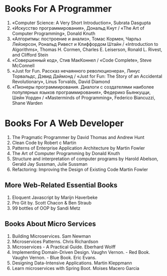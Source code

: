 # Books For A Programmer

1. «Computer Science: A Very Short Introduction», Subrata Dasgupta
2. «Искусство программирования», Дональд Кнут / «The Art of Computer Programming», Donald Knuth
3. «Алгоритмы: построение и анализ», Томас Кормен, Чарльз Лейзерсон, Рональд Ривест и Клиффордом Штайн / 
«Introduction to Algorithms», Thomas H. Cormen, Charles E. Leiserson, Ronald L. Rivest, and Clifford Stein
4. «Совершенный код», Стив МакКоннел / «Code Complete», Steve McConnell
5. «Just for Fun. Рассказ нечаянного революционера», Линус Торвальдс, Дэвид Даймонд / 
«Just for Fun: The Story of an Accidental Revolutionary», Linus Torvalds, David Diamond
6. «Пионеры программирования. Диалоги с создателями наиболее популярных языков программирования», Федерико Бьянкуцци, 
Шейн Уорден / «Masterminds of Programming», Federico Biancuzzi, Shane Warden

# Books For A Web Developer

1. The Pragmatic Programmer by David Thomas and Andrew Hunt
2. Clean Code by Robert c Martin
3. Patterns of Enterprise Application Architecture by Martin Fowler
4. The Art of Computer Programming by Donald Knuth
5. Structure and interpretation of computer programs by Harold Abelson, Gerald Jay Sussman, Julie Sussman
6. Refactoring: Improving the Design of Existing Code Martin Fowler

## More Web-Related Essential Books

1. Eloquent Javascript by Marijn Haverbeke
2. Pro Git by. Scott Chacon & Ben Straub
3. 99 bottles of OOP by Sandi Metz

## Books About Micro Services

1. Building Microservices. Sam Newman
2. Microservices Patterns. Chris Richardson
3. Microservices - A Practical Guide. Eberhard Wolff
4. Implementing Domain-Driven Design. Vaughn Vernon. - Red Book. Vaughn Vernon. - Blue Book. Eric Evans. 
5. Designing Data-Intensive Applications. Martin Kleppmann
6. Learn microservices with Spring Boot. Moises Macero Garcia
